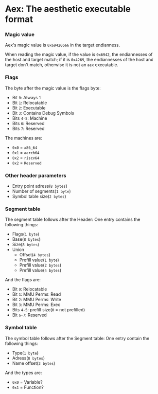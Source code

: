 
# Aex: The aesthetic executable format

### Magic value
Aex's magic value is `0x69420666` in the target endianness.

When reading the magic value, if the value is `0x6942`, the endiannesses of the host and target match; if it is `0x4269`, the endiannesses of the host and target don't match, otherwise it is not an `aex` executable.
### Flags
The byte after the magic value is the flags byte:
* Bit `0`: Always 1
* Bit `1`: Relocatable
* Bit `2`: Executable
* Bit `3`: Contains Debug Symbols
* Bits `4-5`: Machine
* Bits `6`: Reserved
* Bits `7`: Reserved

The machines are:
* `0x0` = `x86_64`
* `0x1` = `aarch64`
* `0x2` = `riscv64`
* `0x2` = `Reserved`
### Other header parameters
* Entry point adress(`8 bytes`)
* Number of segments(`1 byte`)
* Symbol table size(`2 bytes`)
<!-- TODO: Relocatons --->
### Segment table
The segment table follows after the Header:
One entry contains the following things:
* Flags(`1 byte`)
* Base(`8 bytes`)
* Size(`8 bytes`)
* Union
  * Offset(`4 bytes`)
  * Prefill value(`1 byte`)
  * Prefill value(`2 bytes`)
  * Prefill value(`4 bytes`)

And the flags are:
* Bit `0`: Relocatable
* Bit `1`: MMU Perms: Read
* Bit `2`: MMU Perms: Write
* Bit `3`: MMU Perms: Exec
* Bits `4-5`: prefill size(`0` = not prefilled)
* Bit `6-7`: Reserved
### Symbol table
The symbol table follows after the Segment table:
One entry contain the following things:
* Type(`1 byte`)
* Adress(`8 bytes`)
* Name offset(`2 bytes`)

And the types are:
* `0x0` = Variable?
* `0x1` = Function?